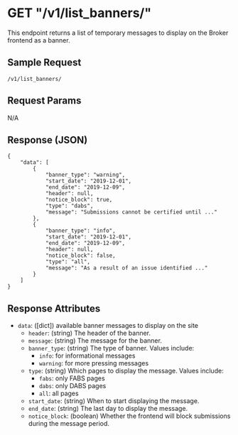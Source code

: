 # GET "/v1/list\_banners/"
This endpoint returns a list of temporary messages to display on the Broker frontend as a banner.

## Sample Request
`/v1/list_banners/`

## Request Params
N/A

## Response (JSON)
```
{
    "data": [
        {
            "banner_type": "warning",
            "start_date": "2019-12-01",
            "end_date": "2019-12-09",
            "header": null,
            "notice_block": true,
            "type": "dabs",
            "message": "Submissions cannot be certified until ..."
        },
        {
            "banner_type": "info",
            "start_date": "2019-12-01",
            "end_date": "2019-12-09",
            "header": null,
            "notice_block": false,
            "type": "all",
            "message": "As a result of an issue identified ..."
        }
    ]
}
```

## Response Attributes
- `data`: ([dict]) available banner messages to display on the site
    - `header`: (string) The header of the banner.
    - `message`: (string) The message for the banner.
    - `banner_type`: (string) The type of banner. Values include:
        - `info`: for informational messages
        - `warning`: for more pressing messages
    - `type`: (string) Which pages to display the message. Values include:
        - `fabs`: only FABS pages
        - `dabs`: only DABS pages
        - `all`: all pages
    - `start_date`: (string) When to start displaying the message.
    - `end_date`: (string) The last day to display the message.
    - `notice_block`: (boolean) Whether the frontend will block submissions during the message period.